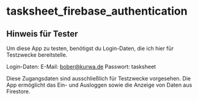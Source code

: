 # tasksheet_firebase_authentication

## Hinweis für Tester

Um diese App zu testen, benötigst du Login-Daten, die ich hier für Testzwecke bereitstelle.

Login-Daten:
E-Mail: bober@kurwa.de
Passwort: tasksheet

Diese Zugangsdaten sind ausschließlich für Testzwecke vorgesehen.
Die App ermöglicht das Ein- und Ausloggen sowie die Anzeige von Daten aus  Firestore.

